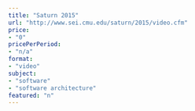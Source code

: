 ```yaml
---
title: "Saturn 2015"
url: "http://www.sei.cmu.edu/saturn/2015/video.cfm"
price: 
- "0"
pricePerPeriod: 
- "n/a"
format: 
- "video"
subject: 
- "software"
- "software architecture"
featured: "n"
---
```

